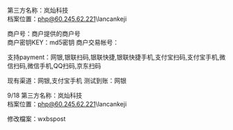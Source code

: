 第三方名称：岚灿科技  
档案位置：php@60.245.62.221\lancankeji  
  
商户号：商户提供的商户号  
商户密钥KEY：md5密钥
商户交易帐号：
  
支持payment：网银,银联扫码,银联快捷,银联快捷手机,支付宝扫码,支付宝手机,微信扫码,微信手机,QQ扫码,京东扫码
  
现有渠道：网银,支付宝手机
测试到账：网银

9/18
第三方名称：岚灿科技  
档案位置：php@60.245.62.221\lancankeji  

修改檔案：wxbspost
  
